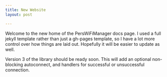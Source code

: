 ```yaml
---
title: New Website
layout: post

---
```


Welcome to the new home of the PersWiFiManager docs page. I used a full jekyll template rather than just a gh-pages template, so I have a lot more control over how things are laid out. Hopefully it will be easier to update as well.

Version 3 of the library should be ready soon. This will add an optional non-blocking autoconnect, and handlers for successful or unsuccessful connection.